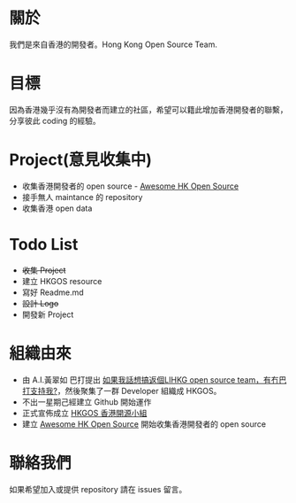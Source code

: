 # 關於
我們是來自香港的開發者。Hong Kong Open Source Team.


# 目標
因為香港幾乎沒有為開發者而建立的社區，希望可以籍此增加香港開發者的聯繫，分享彼此 coding 的經驗。

# Project(意見收集中)
* 收集香港開發者的 open source - [Awesome HK Open Source](https://github.com/hkgos/awesome-hk-open-source)
* 接手無人 maintance 的 repository
* 收集香港 open data

# Todo List
* ~~收集 Project~~
* 建立 HKGOS resource
* 寫好 Readme.md
* ~~設計 Logo~~
* 開發新 Project


# 組織由來
* 由 A.I.黃翠如 巴打提出 [如果我話想搞返個LIHKG open source team，有冇巴打支持我?](https://lihkg.com/thread/634190/page/1)，然後聚集了一群 Developer 組織成 HKGOS。
* 不出一星期己經建立 Github 開始運作
* 正式宣佈成立 [HKGOS 香港開源小組](https://lihkg.com/thread/641677/page/1)
* 建立 [Awesome HK Open Source](https://github.com/hkgos/awesome-hk-open-source) 開始收集香港開發者的 open source

# 聯絡我們
如果希望加入或提供 repository 請在 issues 留言。
